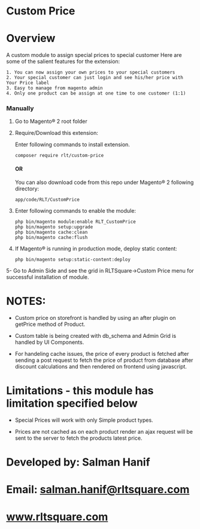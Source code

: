 # Custom Price

# Overview

A custom module to assign special prices to special customer
Here are some of the salient features for the extension:

```
1. You can now assign your own prices to your special customers
2. Your special customer can just login and see his/her price with Your Price label
3. Easy to manage from magento admin
4. Only one product can be assign at one time to one customer (1:1)
```


### Manually

1. Go to Magento® 2 root folder

2. Require/Download this extension:

   Enter following commands to install extension.

   ```
   composer require rlt/custom-price
   ```
   #### OR

   You can also download code from this repo under Magento® 2 following directory:

    ```
    app/code/RLT/CustomPrice
   
3. Enter following commands to enable the module:

   ```
   php bin/magento module:enable RLT_CustomPrice
   php bin/magento setup:upgrade
   php bin/magento cache:clean
   php bin/magento cache:flush
   ```
4. If Magento® is running in production mode, deploy static content:

   ```
   php bin/magento setup:static-content:deploy
   ```

5- Go to Admin Side and see the grid in RLTSquare->Custom Price menu for successful installation of module.

# NOTES:

- Custom price on storefront is handled by using an after plugin on getPrice method of Product.
  
- Custom table is being created with db_schema and Admin Grid is handled by UI Components.

- For handeling cache issues, the price of every product is fetched after sending a post request to fetch the price of product from database after discount calculations and then rendered on frontend using javascript.

# Limitations - this module has limitation specified below
 
- Special Prices will work with only Simple product types.

- Prices are not cached as on each product render an ajax request will be sent to the server to fetch the products latest price.

# Developed by: Salman Hanif
# Email: salman.hanif@rltsquare.com
# www.rltsquare.com
